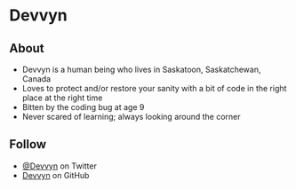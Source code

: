 ---
...
# Devvyn

## About

* Devvyn is a human being who lives in Saskatoon, Saskatchewan, Canada
* Loves to protect and/or restore your sanity with a bit of code in the right place at the right time
* Bitten by the coding bug at age 9
* Never scared of learning; always looking around the corner

## Follow

* [@Devvyn](https://twitter.com/Devvyn) on Twitter
* [Devvyn](https://github.com/Devvyn) on GitHub


